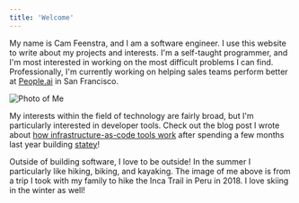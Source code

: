 ```yaml
---
title: 'Welcome'
---
```

My name is Cam Feenstra, and I am a software engineer. I use this website to write about my projects and interests. I'm a self-taught programmer, and I'm most interested in working on the most difficult problems I can find. Professionally, I'm currently working on helping sales teams perform better at [People.ai](https://people.ai) in San Francisco.

<img src="/images/intro-me.jpg" alt="Photo of Me" class="md-img-medium"/>

My interests within the field of technology are fairly broad, but I'm particularly interested in developer tools. Check out the blog post I wrote about [how infrastructure-as-code tools work](/posts/how-infra-as-code-works) after spending a few months last year building [statey](https://github.com/cfeenstra67/statey)!

Outside of building software, I love to be outside! In the summer I particularly like hiking, biking, and kayaking. The image of me above is from a trip I took with my family to hike the Inca Trail in Peru in 2018. I love skiing in the winter as well!
